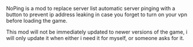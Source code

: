NoPing is a mod to replace server list automatic server pinging with a button to prevent ip address leaking in case you forget to turn on your vpn before loading the game.  

This mod will not be immediately updated to newer versions of the game, i will only update it when either i need it for myself, or someone asks for it.
